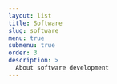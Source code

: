 ```yaml
---
layout: list
title: Software
slug: software
menu: true
submenu: true
order: 3
description: >
  About software development
---
```

